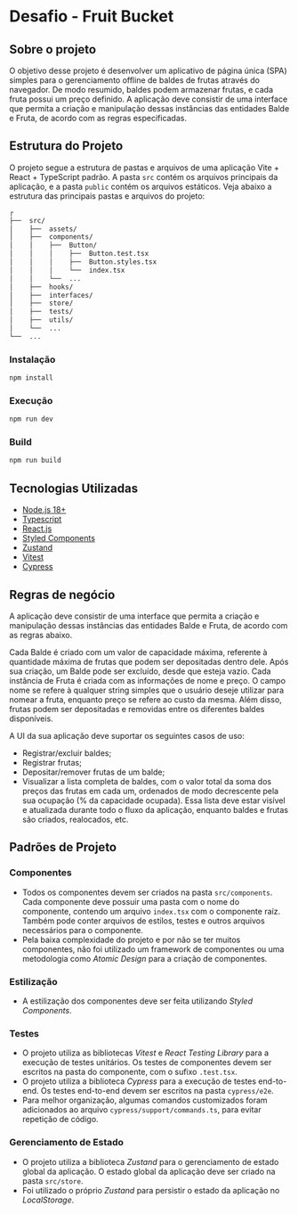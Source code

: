 # Desafio - Fruit Bucket

## Sobre o projeto

O objetivo desse projeto é desenvolver um aplicativo de página única (SPA) simples para o gerenciamento offline de baldes de frutas através do navegador. De modo resumido, baldes podem armazenar frutas, e cada fruta possui um preço definido. A aplicação deve consistir de uma interface que permita a criação e manipulação dessas instâncias das entidades Balde e Fruta, de acordo com as regras especificadas.

## Estrutura do Projeto

O projeto segue a estrutura de pastas e arquivos de uma aplicação Vite + React + TypeScript padrão. A pasta `src` contém os arquivos principais da aplicação, e a pasta `public` contém os arquivos estáticos. Veja abaixo a estrutura das principais pastas e arquivos do projeto:

```sh
┌
├──  src/
│    ├──  assets/
│    ├──  components/
│    │    ├──  Button/
│    │    │    ├──  Button.test.tsx
│    │    │    ├──  Button.styles.tsx
│    │    │    └──  index.tsx
│    │    └──  ...
│    ├──  hooks/
│    ├──  interfaces/
│    ├──  store/
│    ├──  tests/
│    ├──  utils/
│    └──  ...
└──  ...
```

### Instalação

```bash
npm install
```

### Execução

```bash
npm run dev
```

### Build

```bash
npm run build
```

## Tecnologias Utilizadas

- [Node.js 18+](https://nodejs.org/en)
- [Typescript](https://www.typescriptlang.org/)
- [React.js](https://reactjs.org/)
- [Styled Components](https://styled-components.com/)
- [Zustand](https://zustand.surge.sh/)
- [Vitest](https://vitest.dev/)
- [Cypress](https://www.cypress.io/)

## Regras de negócio

A aplicação deve consistir de uma interface que permita a criação e manipulação dessas instâncias das entidades Balde e Fruta, de acordo com as regras abaixo.

Cada Balde é criado com um valor de capacidade máxima, referente à quantidade máxima de frutas que podem ser depositadas dentro dele. Após sua criação, um Balde pode ser excluído, desde que esteja vazio. Cada instância de Fruta é criada com as informações de nome e preço. O campo nome se refere à qualquer string simples que o usuário deseje utilizar para nomear a fruta, enquanto preço se refere ao custo da mesma. Além disso, frutas podem ser depositadas e removidas entre os diferentes baldes disponíveis.

A UI da sua aplicação deve suportar os seguintes casos de uso:

- Registrar/excluir baldes;
- Registrar frutas;
- Depositar/remover frutas de um balde;
- Visualizar a lista completa de baldes, com o valor total da soma dos preços das frutas em cada um, ordenados de modo decrescente pela sua ocupação (% da capacidade ocupada). Essa lista deve estar visível e atualizada durante todo o fluxo da aplicação, enquanto baldes e frutas são criados, realocados, etc.

## Padrões de Projeto

### Componentes

- Todos os componentes devem ser criados na pasta `src/components`. Cada componente deve possuir uma pasta com o nome do componente, contendo um arquivo `index.tsx` com o componente raíz. Também pode conter arquivos de estilos, testes e outros arquivos necessários para o componente.
- Pela baixa complexidade do projeto e por não se ter muitos componentes, não foi utilizado um framework de componentes ou uma metodologia como _Atomic Design_ para a criação de componentes.

### Estilização

- A estilização dos componentes deve ser feita utilizando _Styled Components_.

### Testes

- O projeto utiliza as bibliotecas _Vitest_ e _React Testing Library_ para a execução de testes unitários. Os testes de componentes devem ser escritos na pasta do componente, com o sufixo `.test.tsx`.
- O projeto utiliza a biblioteca _Cypress_ para a execução de testes end-to-end. Os testes end-to-end devem ser escritos na pasta `cypress/e2e`.
- Para melhor organização, algumas comandos customizados foram adicionados ao arquivo `cypress/support/commands.ts`, para evitar repetição de código.

### Gerenciamento de Estado

- O projeto utiliza a biblioteca _Zustand_ para o gerenciamento de estado global da aplicação. O estado global da aplicação deve ser criado na pasta `src/store`.
- Foi utilizado o próprio _Zustand_ para persistir o estado da aplicação no _LocalStorage_.
